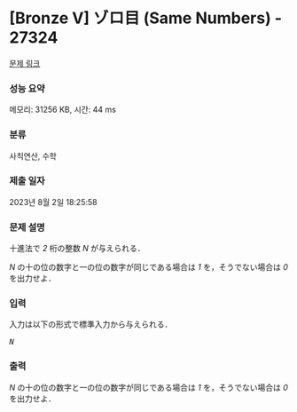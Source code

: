 # [Bronze V] ゾロ目 (Same Numbers) - 27324 

[문제 링크](https://www.acmicpc.net/problem/27324) 

### 성능 요약

메모리: 31256 KB, 시간: 44 ms

### 분류

사칙연산, 수학

### 제출 일자

2023년 8월 2일 18:25:58

### 문제 설명

<p>十進法で <var>2</var> 桁の整数 <var>N</var> が与えられる．</p>

<p><var>N</var> の十の位の数字と一の位の数字が同じである場合は <var>1</var> を，そうでない場合は <var>0</var> を出力せよ．</p>

### 입력 

 <p>入力は以下の形式で標準入力から与えられる．</p>

<pre><var>N</var></pre>

### 출력 

 <p><var>N</var> の十の位の数字と一の位の数字が同じである場合は <var>1</var> を，そうでない場合は <var>0</var> を出力せよ．</p>

